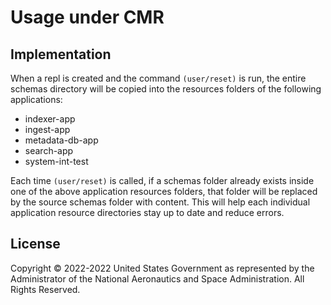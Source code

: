 # Usage under CMR

## Implementation
When a repl is created and the command `(user/reset)` is run, the entire schemas
directory will be copied into the resources folders of the following applications:

* indexer-app
* ingest-app
* metadata-db-app
* search-app
* system-int-test

Each time `(user/reset)` is called, if a schemas folder already exists inside
one of the above application resources folders, that folder will be replaced by
the source schemas folder with content. This will help each individual
application resource directories stay up to date and reduce errors.

## License

Copyright © 2022-2022 United States Government as represented by the
Administrator of the National Aeronautics and Space Administration. All Rights
Reserved.
